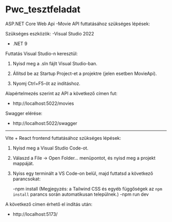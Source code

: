 # Pwc_tesztfeladat

ASP.NET Core Web Api
-Movie API futtatásához szükséges lépések:

Szükséges eszközök:
-Visual Studio 2022
- .NET 9

Futtatás Visual Studio-n keresztül:

1. Nyisd meg a .sln fájlt Visual Studio-ban.

2. Állítsd be az Startup Project-et a projektre (jelen esetben MovieApi).

3. Nyomj Ctrl+F5-öt az indításhoz.

Alapértelmezés szerint az API a következő címen fut:
- http://localhost:5022/movies

Swagger elérése:
- http://localhost:5022/swagger

----------------------------------------------------------------------------------

Vite + React frontend futtatásához szükséges lépések:

1. Nyisd meg a Visual Studio Code-ot.

2. Válaszd a File → Open Folder… menüpontot, és nyisd meg a projekt mappáját.
   
3. Nyiss egy terminált a VS Code-on belül, majd futtatsd a következő parancsokat:

   -npm install (Megjegyzés: a Tailwind CSS és egyéb függőségek az `npm install` parancs során automatikusan települnek.)
   -npm run dev

A következő címen érhető el indítás után:
 - http://localhost:5173/

